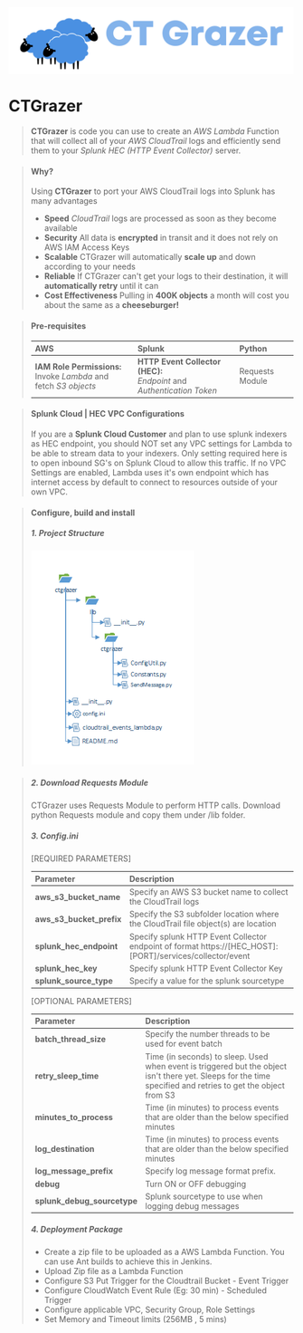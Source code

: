 <img src="src/banner.png" alt="CTGrazer" height="20%" align="middle"/>

# CTGrazer #
> **CTGrazer** is code you can use to create an *AWS Lambda* Function that will collect all of your *AWS CloudTrail* logs and efficiently send them to your *Splunk HEC (HTTP Event Collector)* server.

> #### Why?
> Using **CTGrazer** to port your AWS CloudTrail logs into Splunk has many advantages
> * **Speed** *CloudTrail* logs are processed as soon as they become available
> * **Security** All data is **encrypted** in transit and it does not rely on AWS IAM Access Keys
> * **Scalable** CTGrazer will automatically **scale up** and down according to your needs
> * **Reliable** If CTGrazer can't get your logs to their destination, it will **automatically retry** until it can
> * **Cost Effectiveness** Pulling in **400K objects** a month will cost you about the same as a **cheeseburger!**

> #### Pre-requisites
>
>| **AWS**       | **Splunk**     | **Python**     |
>| :------------ | :------------- | :------------- |
>| **IAM Role Permissions:** <br/> Invoke *Lambda* and fetch *S3 objects* | **HTTP Event Collector (HEC):** <br/> *Endpoint* and *Authentication Token* | Requests Module |

> #### Splunk Cloud | HEC VPC Configurations
> <p>If you are a <b>Splunk Cloud Customer</b> and plan to use splunk indexers as HEC endpoint, you should NOT set any VPC settings for Lambda to be able to stream data to your indexers. Only setting required here is to open inbound SG's on Splunk Cloud to allow this traffic. If no VPC Settings are enabled, Lambda uses it's own endpoint which has internet access by default to connect to resources outside of your own VPC.
</p>

> #### Configure, build and install
> ##### 1. Project Structure
> 
> <img src="src/ctgrazer-folder-structure.png" alt="CTGrazer Project Structure"/>

> ##### 2. Download Requests Module 
> CTGrazer uses Requests Module to perform HTTP calls. Download python Requests module and copy them under /lib folder.
> ##### 3. Config.ini
> [REQUIRED PARAMETERS]
> 
> |**Parameter**|**Description**    |
> |:------------|:------------------|
> |**aws_s3_bucket_name**|Specify an AWS S3 bucket name to collect the CloudTrail logs|
> |**aws_s3_bucket_prefix**|Specify the S3 subfolder location where the CloudTrail file object(s) are location|
> |**splunk_hec_endpoint**|Specify splunk HTTP Event Collector endpoint of format https://[HEC_HOST]:[PORT]/services/collector/event|
> |**splunk_hec_key**|Specify splunk HTTP Event Collector Key|
> |**splunk_source_type**|Specify a value for the splunk sourcetype|
> 
> [OPTIONAL PARAMETERS]
> 
> |**Parameter**|**Description**    |
> |:------------|:------------------|
> |**batch_thread_size**|Specify the number threads to be used for event batch|
> |**retry_sleep_time**|Time (in seconds) to sleep. Used when event is triggered but the object isn't there yet. Sleeps for the time specified and retries to get the object from S3|
> |**minutes_to_process**|Time (in minutes) to process events that are older than the below specified minutes|
> |**log_destination**|Time (in minutes) to process events that are older than the below specified minutes|
> |**log_message_prefix**|Specify log message format prefix.|
> |**debug**|Turn ON or OFF debugging|
> |**splunk_debug_sourcetype**|Splunk sourcetype to use when logging debug messages|
> 
> ##### 4. Deployment Package
> * Create a zip file to be uploaded as a AWS Lambda Function. You can use Ant builds to achieve this in Jenkins.
> * Upload Zip file as a Lambda Function
> * Configure S3 Put Trigger for the Cloudtrail Bucket - Event Trigger
> * Configure CloudWatch Event Rule (Eg: 30 min) - Scheduled Trigger
> * Configure applicable VPC, Security Group, Role Settings
> * Set Memory and Timeout limits (256MB , 5 mins)

